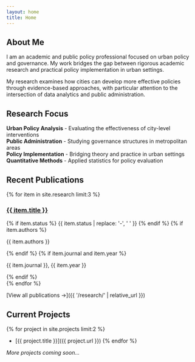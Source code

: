 ```yaml
---
layout: home
title: Home
---
```


## About Me

I am an academic and public policy professional focused on urban policy and governance. My work bridges the gap between rigorous academic research and practical policy implementation in urban settings.

My research examines how cities can develop more effective policies through evidence-based approaches, with particular attention to the intersection of data analytics and public administration.

## Research Focus

**Urban Policy Analysis** - Evaluating the effectiveness of city-level interventions  
**Public Administration** - Studying governance structures in metropolitan areas  
**Policy Implementation** - Bridging theory and practice in urban settings  
**Quantitative Methods** - Applied statistics for policy evaluation

## Recent Publications

{% for item in site.research limit:3 %}
<div class="research-item">
    <h3><a href="{{ item.url }}">{{ item.title }}</a></h3>
    {% if item.status %}
        <span class="status-badge status-{{ item.status }}">{{ item.status | replace: '-', ' ' }}</span>
    {% endif %}
    {% if item.authors %}
        <p class="authors">{{ item.authors }}</p>
    {% endif %}
    {% if item.journal and item.year %}
        <p class="publication-info">{{ item.journal }}, {{ item.year }}</p>
    {% endif %}
</div>
{% endfor %}

[View all publications →]({{ '/research/' | relative_url }})

## Current Projects

{% for project in site.projects limit:2 %}
  - [{{ project.title }}]({{ project.url }})
{% endfor %}

*More projects coming soon...*
